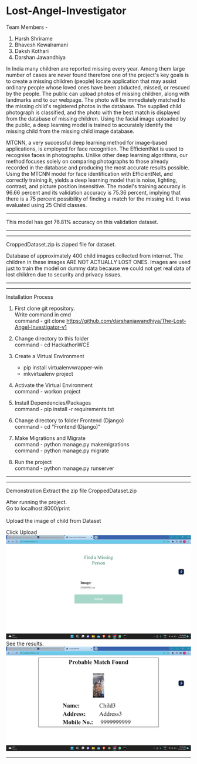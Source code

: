 # Lost-Angel-Investigator
Team Members -

1. Harsh Shrirame <br>
2. Bhavesh Kewalramani <br>
3. Daksh Kothari <br>
4. Darshan Jawandhiya <br>

In India many children are reported missing every year. Among them large number of cases are never found therefore one of the project's key goals is to create a missing children (people) locate application that may assist ordinary people whose loved ones have been abducted, missed, or rescued by the people. The public can upload photos of missing children, along with landmarks and to our webpage. The photo will be immediately matched to the missing child's registered photos in the database. The supplied child photograph is classified, and the photo with the best match is displayed from the database of missing children. Using the facial image uploaded by the public, a deep learning model is trained to accurately identify the missing child from the missing child image database.

MTCNN, a very successful deep learning method for image-based applications, is employed for face recognition. The EfficientNet is used to recognise faces in photographs. Unlike other deep learning algorithms, our method focuses solely on comparing photographs to those already recorded in the database and producing the most accurate results possible. Using the MTCNN model for face identification with EfficientNet, and correctly training it, yields a deep learning model that is noise, lighting, contrast, and picture position insensitive. The model's training accuracy is 96.66 percent and its validation accuracy is 75.36 percent, implying that there is a 75 percent possibility of finding a match for the missing kid. It was evaluated using 25 Child classes.
***
This model has got 76.81% accuracy on this validation dataset.
***

***
CroppedDataset.zip is zipped file for dataset.

Database of approximately 400 child images collected from internet.
The children in these images ARE NOT ACTUALLY LOST ONES.
Images are used just to train the model on dummy data because we could not get real data of lost children due to security and privacy issues.
***

***
Installation Process
 
1. First clone git repository.<br>
Write command in cmd <br>
command - git clone https://github.com/darshanjawandhiya/The-Lost-Angel-Investigator-v1

2. Change directory to this folder <br>
command - cd HackathonWCE  <br>

3. Create a Virtual Environment <br>
	- pip install virtualenvwrapper-win <br>
	- mkvirtualenv project

4. Activate the Virtual Environment <br>
command - workon project <br>

5. Install Dependencies/Packages <br>
command - pip install -r requirements.txt <br>

6. Change directory to folder Frontend (Django) <br>
command - cd "Frontend (Django)" <br>

7. Make Migrations and Migrate <br>
command - python manage.py makemigrations <br>
command - python manage.py migrate <br>

8. Run the project <br>
command - python manage.py runserver <br>
***

***
Demonstration
Extract the zip file CroppedDataset.zip <br>

After running the project. <br> 
Go to localhost:8000/print <br>
<br>
Upload the image of child from Dataset <br>

Click Upload <br>
<img src="RESULTS/2.png"></img>
See the results. <br>
<img src="RESULTS/3.png"></img>
***





 

